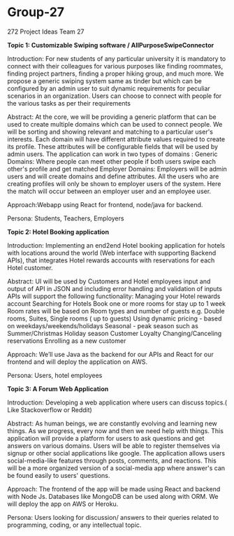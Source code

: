 # Group-27
272 Project Ideas
Team 27

**Topic 1: Customizable Swiping software / AllPurposeSwipeConnector**

Introduction: For new students of any particular university it is mandatory to connect with their colleagues for various purposes like finding roommates, finding project partners, finding a proper hiking group, and much more. We propose a generic swiping system same as tinder but which can be configured by an admin user to suit dynamic requirements for peculiar scenarios in an organization. Users can choose to connect with people for the various tasks as per their requirements

Abstract: At the core, we will be providing a generic platform that can be used to create multiple domains which can be used to connect people. We will be sorting and showing relevant and matching to a particular user's interests. Each domain will have different attribute values required to create its profile. These attributes will be configurable fields that will be used by admin users. 
The application can work in two types of domains : 
Generic Domains: Where people can meet other people if both users swipe each other's profile and get matched
Employer Domains: Employers will be admin users and will create domains and define attributes. All the users who are creating profiles will only be shown to employer users of the system. Here the match will occur between an employer user and an employee user.

Approach:Webapp using React for frontend, node/java for backend.

Persona: Students, Teachers, Employers


**Topic 2:  Hotel Booking application**

Introduction: Implementing an end2end Hotel booking application for hotels with locations around the world (Web interface with supporting Backend APIs), that integrates Hotel rewards accounts with reservations for each Hotel customer.

Abstract: UI will be used by Customers and Hotel employees
input and output of API in JSON and including error handling and validation of inputs
APIs will support the following functionality:
Managing your Hotel rewards account
Searching for Hotels
Book one or more rooms for stay up to 1 week
Room rates  will be based on Room types and number of guests e.g. Double rooms, Suites, Single rooms ( up to guests)
Using dynamic pricing - based on weekdays/weekends/holidays
Seasonal - peak season such as Summer/Christmas Holiday season
Customer Loyalty
Changing/Canceling reservations
Enrolling as a new customer

Approach: We’ll use Java as the backend for our APIs and React for our frontend and will deploy the application on AWS.

Persona: Users, hotel employees


**Topic 3: A Forum Web Application**

Introduction: Developing a web application where users can discuss topics.( Like Stackoverflow or Reddit)

Abstract: As human beings, we are constantly evolving and learning new things. As we progress, every now and then we need help with things. This application will provide a platform for users to ask questions and get answers on various domains. Users will be able to register themselves via signup or other social applications like google. The application allows users social-media-like features through posts, comments, and reactions. This will be a more organized version of a social-media app where answer's can be found easily to users' questions.

Approach: The frontend of the app will be made using React and backend with Node Js. Databases like MongoDB can be used along with ORM. We will deploy the app on AWS or Heroku.

Persona: Users looking for discussion/ answers to their queries related to programming, coding, or any intellectual topic.


